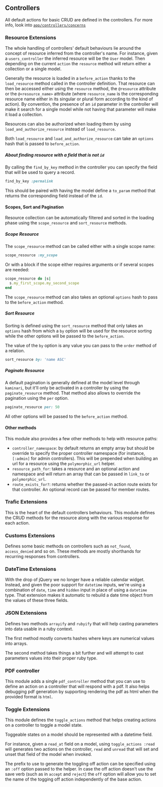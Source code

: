 ## Controllers

All default actions for basic CRUD are defined in the controllers. For more info, look into [`app/controllers/concerns`](../app/controllers/concerns)

### Resource Extensions

The whole handling of controllers' default behaviours lie around the concept of resource inferred from the controller's name. For instance, given a `users_controller` the inferred resource will be the `User` model. Then depending on the current `action` the `resource` method will return either a collection or a single model.

Generally the resource is loaded in a `before_action` thanks to the `load_resource` method called in the controller definition. That resource can then be accessed either using the `resource` method, the `@resource` attribute or the `@<resource_name>` attribute (where `resource_name` is the corresponding resource name either in its singular or plural form according to the kind of action). By convention, the presence of an `id` parameter in the controller will make it search for a single model while not having that parameter will make it load a collection.

Resources can also be authorized when loading them by using `load_and_authorize_resource` instead of `load_resource`.

Both `load_resource` and `load_and_authorize_resource` can take an `options` hash that is passed to `before_action`.

##### About finding resource with a field that is not `id`

By calling the `find_by_key` method in the controller you can specify the field that will be used to query a record.

```ruby
find_by_key :permalink
```

This should be paired with having the model define a `to_param` method that returns the corresponding field instead of the `id`.

#### Scopes, Sort and Pagination

Resource collection can be automatically filtered and sorted in the loading phase using the `scope_resource` and `sort_resource` methods.

##### Scope Resource

The `scope_resource` method can be called either with a single scope name:

```ruby
scope_resource :my_scope
```

Or with a block if the scope either requires arguments or if several scopes are needed:

```ruby
scope_resource do |s|
  s.my_first_scope.my_second_scope
end
```

The `scope_resource` method can also takes an optional `options` hash to pass to the `before_action` method.

##### Sort Resource

Sorting is defined using the `sort_resource` method that only takes an `options` hash from which a `by` option will be used for the resource sorting while the other options will be passed to the `before_action`.

The value of the `by` option is any value you can pass to the `order` method of a relation.

```ruby
sort_resource by: 'name ASC'
```

##### Paginate Resource

A default pagination is generally defined at the model level through `kaminari`, but it'll only be activated in a controller by using the `paginate_resource` method. That method also allows to override the pagination using the `per` option.

```ruby
paginate_resource per: 50
```

All other options will be passed to the `before_action` method.

#### Other methods

This module also provides a few other methods to help with resource paths:

- `controller_namespace`: by default returns an empty array but should be override to specify the proper controller namespace (for instance, `[:admin]` for admin controllers). This will be prepended when building an url for a resource using the `polymorphic_url` helper.
- `resource_path_for`: takes a resource and an optional action and namespace and will return an array that can be passed in `link_to` or `polymorphic_url`.
- `route_exists_for?`: returns whether the passed-in action route exists for that controller. An optional record can be passed for member routes.

### Trafic Extensions

This is the heart of the default controllers behaviours. This module defines the CRUD methods for the resource along with the various response for each action.

### Customs Extensions

Defines some basic methods on controllers such as `not_found`, `access_denied` and so on. These methods are mostly shorthands for recurring responses from controllers.

### DateTime Extensions

With the drop of jQuery we no longer have a reliable calendar widget. Instead, and given the poor support for `datetime` inputs, we're using a combination of `date`, `time` and `hidden` input in place of using a `datetime` type. That extension makes it automatic to rebuild a date time object from the values of these three fields.

### JSON Extensions

Defines two methods `arrayify` and `rubyify` that will help casting parameters into data usable in a ruby context.

The first method mostly converts hashes where keys are numerical values into arrays.

The second method takes things a bit further and will attempt to cast parameters values into their proper ruby type.

### PDF controller

This module adds a single `pdf_controller` method that you can use to define an action on a controller that will respond with a pdf. It also helps debugging pdf generation by supporting rendering the pdf as html when the provided format is `html`.

### Toggle Extensions

This module defines the `toggle_actions` method that helps creating actions on a controller to toggle a model state.

Toggeable states on a model should be represented with a datetime field.

For instance, given a `read_at` field on a model, using `toggle_actions :read` will generates two actions on the controller, `read` and `unread` that will set and unset that field of the model when invoked.

The prefix to use to generate the toggling off action can be specified using an `:off` option passed to the helper. In case the off action doesn't use the save verb (such as in `accept` and `reject`) the `off` option will allow you to set the name of the togging off action independently of the base action.
